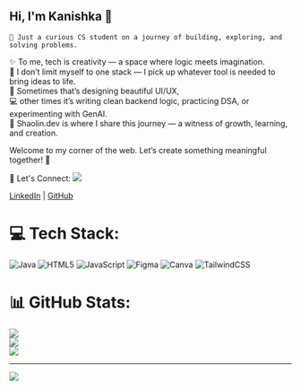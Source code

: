 ## Hi, I'm Kanishka 🌟
    
    🌸 Just a curious CS student on a journey of building, exploring, and solving problems.  
✨ To me, tech is creativity — a space where logic meets imagination.  
🧩 I don’t limit myself to one stack — I pick up whatever tool is needed to bring ideas to life.  
🎨 Sometimes that’s designing beautiful UI/UX,  
💻 other times it’s writing clean backend logic, practicing DSA, or experimenting with GenAI.  
🚀 Shaolin.dev is where I share this journey — a witness of growth, learning, and creation.  

Welcome to my corner of the web. Let’s create something meaningful together! 🌟

🔗 Let's Connect:  <a href="https://shaolin.dev" target="_blank">
  <img src="https://img.shields.io/badge/Shaolin.dev-000000?style=for-the-badge&logo=vercel&logoColor=white" />
</a>

[LinkedIn](www.linkedin.com/in/kanishka-vats) | [GitHub](https://github.com/KanishkaV25/KanishkaV25)

# 💻 Tech Stack:
![Java](https://img.shields.io/badge/java-%23ED8B00.svg?style=for-the-badge&logo=openjdk&logoColor=white) ![HTML5](https://img.shields.io/badge/html5-%23E34F26.svg?style=for-the-badge&logo=html5&logoColor=white) ![JavaScript](https://img.shields.io/badge/javascript-%23323330.svg?style=for-the-badge&logo=javascript&logoColor=%23F7DF1E) ![Figma](https://img.shields.io/badge/figma-%23F24E1E.svg?style=for-the-badge&logo=figma&logoColor=white) ![Canva](https://img.shields.io/badge/Canva-%2300C4CC.svg?style=for-the-badge&logo=Canva&logoColor=white) ![TailwindCSS](https://img.shields.io/badge/tailwindcss-%2338B2AC.svg?style=for-the-badge&logo=tailwind-css&logoColor=white)
# 📊 GitHub Stats:
![](https://github-readme-stats.vercel.app/api?username=KanishkaV25&theme=merko&hide_border=false&include_all_commits=false&count_private=false)<br/>
![](https://nirzak-streak-stats.vercel.app/?user=KanishkaV25&theme=merko&hide_border=false)<br/>
![](https://github-readme-stats.vercel.app/api/top-langs/?username=KanishkaV25&theme=merko&hide_border=false&include_all_commits=false&count_private=false&layout=compact)

---
[![](https://visitcount.itsvg.in/api?id=KanishkaV25&icon=0&color=0)](https://visitcount.itsvg.in)

<!-- Proudly created with GPRM ( https://gprm.itsvg.in ) -->
